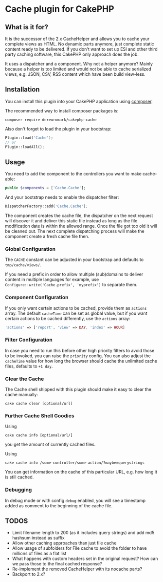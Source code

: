 # Cache plugin for CakePHP

## What is it for?
It is the successor of the 2.x CacheHelper and allows you to cache your complete views as HTML.
No dynamic parts anymore, just complete static content ready to be delivered.
If you don't want to set up ESI and other third party caching software, this CakePHP only approach
does the job.

It uses a dispatcher and a component.
Why not a helper anymore? Mainly because a helper is too limited and would
not be able to cache serialized views, e.g. JSON, CSV, RSS content which have been build view-less.

## Installation

You can install this plugin into your CakePHP application using [composer](http://getcomposer.org).

The recommended way to install composer packages is:

```
composer require dereuromark/cakephp-cache
```

Also don't forget to load the plugin in your bootstrap:
```php
Plugin::load('Cache');
// or
Plugin::loadAll();
```

## Usage
You need to add the component to the controllers you want to make cache-able:
```php
public $components = ['Cache.Cache'];
```

And your bootstrap needs to enable the dispatcher filter:
```php
DispatcherFactory::add('Cache.Cache');
```

The component creates the cache file, the dispatcher on the next request will discover it and deliver this static file instead as long
as the file modification date is within the allowed range. Once the file got too old it will be cleaned out.
The next complete dispatching process will make the component create a fresh cache file then.

### Global Configuration
The `CACHE` constant can be adjusted in your bootstrap and defaults to `tmp/cache/views/`.

If you need a prefix in order to allow multiple (sub)domains to deliver content in multiple languages for example, use
 `Configure::write('Cache.prefix', 'myprefix')` to separate them.

### Component Configuration
If you only want certain actions to be cached, provide them as `actions` array.
The default `cacheTime` can be set as global value, but if you want certain actions to be cached differently, use the `actions` array:
```php
'actions' => ['report', 'view' => DAY, 'index' => HOUR]
```

### Filter Configuration
In case you need to run this before other high priority filters to avoid those to be invoked, you can raise the `priority` config.
You can also adjust the `cacheTime` value for how long the browser should cache the unlimited cache files, defaults to `+1 day`.

### Clear the Cache
The Cache shell shipped with this plugin should make it easy to clear the cache manually:
```
cake cache clear [optional/url]
```

### Further Cache Shell Goodies
Using
```
cake cache info [optional/url/]
```
you get the amount of currently cached files.

Using
```
cake cache info /some-controller/some-action/?maybe=querystrings
```
You can get information on the cache of this particular URL, e.g. how long it is still cached.


### Debugging
In debug mode or with config `debug` enabled, you will see a timestamp added as comment to the beginning of the cache file.

## TODOS
- Limit filename length to 200 (as it includes query strings) and add md5 hashsum instead as suffix
- Allow other caching approaches than just file cache
- Allow usage of subfolders for File cache to avoid the folder to have millions of files as a flat list
- What happens with custom headers set in the original request? How can we pass those to the final cached response?
- Re-implement the removed CacheHelper with its nocache parts?
- Backport to 2.x?
